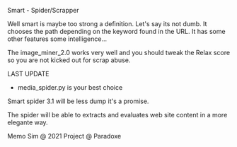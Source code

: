 
Smart - Spider/Scrapper

Well smart is maybe too strong a definition. Let's say its not dumb. It chooses the path depending on the keyword found in the URL. It has some other features some intelligence...

The image_miner_2.0 works very well and you should tweak the Relax score so you are not kicked out for scrap abuse.

LAST UPDATE

- media_spider.py is your best choice
  
Smart spider 3.1 will be less dump it's a promise.

The spider will be able to extracts and evaluates web site content in a more elegante way.

Memo Sim @ 2021
Project @ Paradoxe

